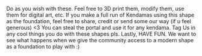 Do as you wish with these. 
Feel free to 3D print them, modify them, use them for digital art, etc.
If you make a full run of Kendamas using this shape as the foundation, feel free to share, credit or send some our way (if u feel generous) <3
You can steal the portal and use it for any kendama. 
Tag Us in any cool things you do with these shapes pls.
Lastly, HAVE FUN. We want to see what happens when we give the community access to a modern shape as a foundation to play with :) 
